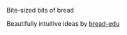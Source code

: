 Bite-sized bits of bread

Beautifully intuitive ideas by [bread-edu](mailto:bread.edu.io@gmail.com)
